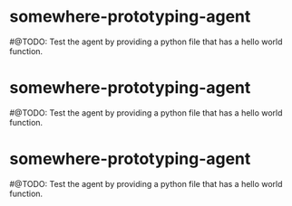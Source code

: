 # somewhere-prototyping-agent
#@TODO: Test the agent by providing a python file that has a hello world function.
# somewhere-prototyping-agent
#@TODO: Test the agent by providing a python file that has a hello world function.
# somewhere-prototyping-agent
#@TODO: Test the agent by providing a python file that has a hello world function.